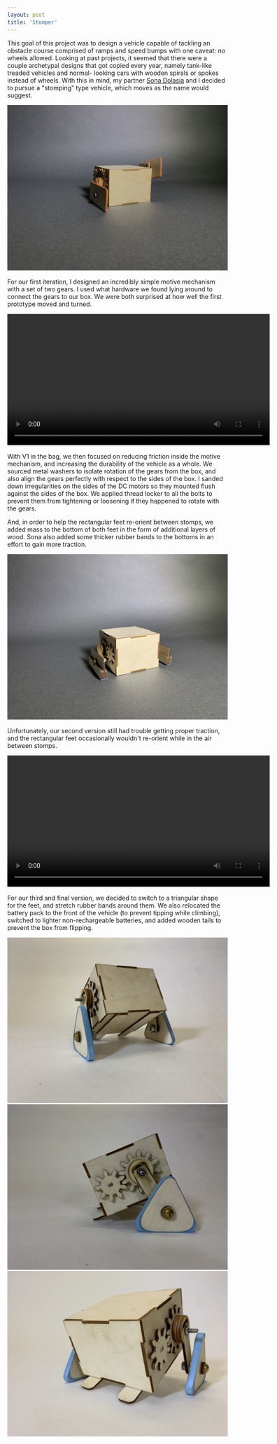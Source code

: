 ```yaml
---
layout: post
title: 'Stomper'
---
```


This goal of this project was to design a vehicle capable of tackling an obstacle course comprised of 
ramps and speed bumps with one caveat: no wheels allowed. Looking at past projects, it seemed that there 
were a couple archetypal designs that got copied every year, namely tank-like treaded vehicles and normal-
looking cars with wooden spirals or spokes instead of wheels. With this in mind, my partner 
<a href="http://www.sonadolasia.com/index.html" target="_blank">Sona Dolasia</a> and I 
decided to pursue a "stomping" type vehicle, which moves as the name would suggest.

![heroV1](media/stomper/hero1.jpeg)

For our first iteration, I designed an incredibly simple motive mechanism with a set of two gears. 
I used what hardware we found lying around to connect the gears to our box. We were both surprised at how well the 
first prototype moved and turned.

<video width="600" controls>
  <source src="media/stomper/StomperV1.mp4" type="video/mp4">
  <p>Your browser doesn't support HTML5 video. Here is
     a <a href="https://youtu.be/Z09ctN7BRMc">link to the video</a> instead.</p>
</video>

With V1 in the bag, we then focused on reducing friction inside the motive mechanism, and increasing 
the durability of the vehicle as a whole. We sourced metal washers to isolate rotation of the gears from the 
box, and also align the gears perfectly with respect to the sides of the box. I sanded down irregularities on 
the sides of the DC motors so they mounted flush against the sides of the box. We applied thread locker to all 
the bolts to prevent them from tightening or loosening if they happened to rotate with the gears.

And, in order to help the rectangular feet re-orient between stomps, we added mass to the bottom of both feet 
in the form of additional layers of wood. Sona also added some thicker rubber bands to the bottoms in an 
effort to gain more traction.

![feet2](media/stomper/frontquarter2.jpeg)

Unfortunately, our second version still had trouble getting proper traction, and the rectangular feet 
occasionally wouldn't re-orient while in the air between stomps.

<video width="600" controls>
  <source src="media/stomper/StomperV2.mp4" type="video/mp4">
  <p>Your browser doesn't support HTML5 video. Here is
     a <a href="https://youtu.be/Z09ctN7BRMc">link to the video</a> instead.</p>
</video>

For our third and final version, we decided to switch to a triangular shape for the feet, and 
stretch rubber bands around them. We also relocated the battery pack to the front of the vehicle (to 
prevent tipping while climbing), switched to lighter non-rechargeable batteries, and added wooden 
tails to prevent the box from flipping.

![final1](media/stomper/frontQuarterFinal.jpeg)
![final2](media/stomper/sideFinal.jpeg)
![final3](media/stomper/rearQuarterFinal.jpeg)


